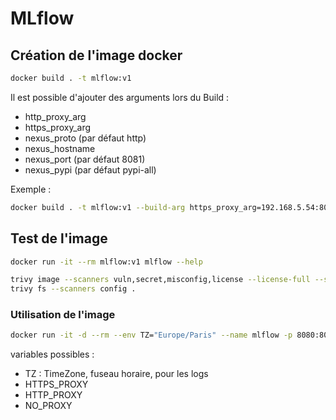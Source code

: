 # MLflow

## Création de l'image docker

```bash
docker build . -t mlflow:v1
```

Il est possible d'ajouter des arguments lors du Build :

- http_proxy_arg
- https_proxy_arg
- nexus_proto (par défaut http)
- nexus_hostname
- nexus_port (par défaut 8081)
- nexus_pypi (par défaut pypi-all)

Exemple :

```bash
docker build . -t mlflow:v1 --build-arg https_proxy_arg=192.168.5.54:8085 --build-arg nexus_hostname=192.168.5.6 --build-arg nexus_pypi=pypi
```

## Test de l'image

```bash
docker run -it --rm mlflow:v1 mlflow --help

trivy image --scanners vuln,secret,misconfig,license --license-full --severity CRITICAL,HIGH mlflow:v1
trivy fs --scanners config .
```

### Utilisation de l'image

```bash
docker run -it -d --rm --env TZ="Europe/Paris" --name mlflow -p 8080:8080 mlflow:v1
```

variables possibles :

- TZ : TimeZone, fuseau horaire, pour les logs
- HTTPS_PROXY
- HTTP_PROXY
- NO_PROXY
